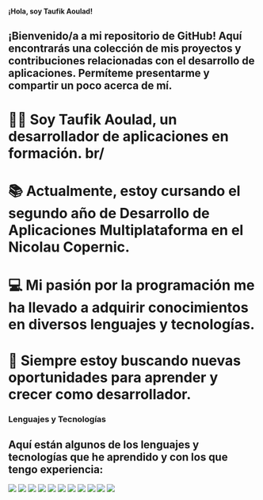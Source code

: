 #### ¡Hola, soy Taufik Aoulad!

## ¡Bienvenido/a a mi repositorio de GitHub! Aquí encontrarás una colección de mis proyectos y contribuciones relacionadas con el desarrollo de aplicaciones. Permíteme presentarme y compartir un poco acerca de mí.

# 👨‍💻 Soy Taufik Aoulad, un desarrollador de aplicaciones en formación. br/
# 📚 Actualmente, estoy cursando el segundo año de Desarrollo de Aplicaciones Multiplataforma en el Nicolau Copernic.
# 💻 Mi pasión por la programación me ha llevado a adquirir conocimientos en diversos lenguajes y tecnologías.
# 🌱 Siempre estoy buscando nuevas oportunidades para aprender y crecer como desarrollador.

### Lenguajes y Tecnologías
## Aquí están algunos de los lenguajes y tecnologías que he aprendido y con los que tengo experiencia:

<img src="https://img.shields.io/badge/Java-007396?style=flat-square&logo=java&logoColor=white"> 
<img src="https://img.shields.io/badge/Kotlin-0095D5?style=flat-square&logo=kotlin&logoColor=white">
<img src="https://img.shields.io/badge/Spring_Boot-6DB33F?style=flat-square&logo=spring-boot&logoColor=white">
<img src="https://img.shields.io/badge/XML-DF1F26?style=flat-square&logo=xml&logoColor=white">
<img src="https://img.shields.io/badge/HTML5-E34F26?style=flat-square&logo=html5&logoColor=white">
<img src="https://img.shields.io/badge/CSS-1572B6?style=flat-square&logo=css3&logoColor=white">
<img src="https://img.shields.io/badge/PHP-777BB4?style=flat-square&logo=php&logoColor=white">
<img src="https://img.shields.io/badge/C%23-239120?style=flat-square&logo=c-sharp&logoColor=white">
<img src="https://img.shields.io/badge/Git-F05032?style=flat-square&logo=git&logoColor=white">
<img src="https://img.shields.io/badge/Hibernate-59666C?style=flat-square&logo=hibernate&logoColor=white">
<img src="https://img.shields.io/badge/Android_Studio-3DDC84?style=flat-square&logo=android-studio&logoColor=white">
